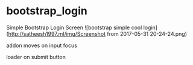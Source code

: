 # bootstrap_login
Simple Bootstrap Login Screen
![bootstrap simple cool login](http://satheesh1997.ml/img/Screenshot from 2017-05-31 20-24-24.png)

addon moves on input focus

loader on submit button

